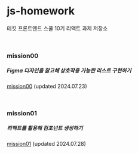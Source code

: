 # js-homework

테킷 프론트엔드 스쿨 10기 리액트 과제 저장소

&nbsp;

### mission00

##### Figma 디자인을 참고해 상호작용 가능한 리스트 구현하기

[mission00](mission00/ "mission00") (updated 2024.07.23)

&nbsp;

### mission01

##### 리액트를 활용해 컴포넌트 생성하기

[mission01](mission01/ "mission01") (updated 2024.07.28)
